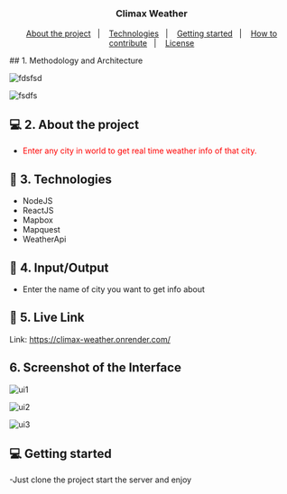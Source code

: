 <h1 align="center">
	<!--
    Here you can put a logo, the following formatt is recommended:
    <img alt="Logo" src=".github/logo.png" width="200px" /> 
  -->
</h1>

<h3 align="center">
  Climax Weather
</h3>

<p align="center">
  <a href="#-about-the-project">About the project</a>&nbsp;&nbsp;&nbsp;|&nbsp;&nbsp;&nbsp;
  <a href="#-technologies">Technologies</a>&nbsp;&nbsp;&nbsp;|&nbsp;&nbsp;&nbsp;
  <a href="#-technologies">Getting started</a>&nbsp;&nbsp;&nbsp;|&nbsp;&nbsp;&nbsp;
  <a href="#-how-to-contribute">How to contribute</a>&nbsp;&nbsp;&nbsp;|&nbsp;&nbsp;&nbsp;
  <a href="#-license">License</a>
</p>
## 1. Methodology and Architecture

![fdsfsd](https://user-images.githubusercontent.com/69333094/208025303-e5a34405-6ab4-4758-ae0d-1e41e015eaca.jpg)

![fsdfs](https://user-images.githubusercontent.com/69333094/208025141-99ad2685-8d6b-4b1f-8dd3-758b05e18288.jpg)

## 💻 2. About the project 

- <p style="color: red;">Enter any city in world to get real time weather info of that city.

</p>

## 🚀 3. Technologies 

- NodeJS
- ReactJS
- Mapbox
- Mapquest
- WeatherApi

## 🚀 4. Input/Output
 - Enter the name of city you want to get info about

## 🚀  5. Live Link
Link: https://climax-weather.onrender.com/


## 6. Screenshot of the Interface
![ui1](https://user-images.githubusercontent.com/69333094/208024524-c7b5116d-a448-4c50-8927-9a416ca80536.jpg)

![ui2](https://user-images.githubusercontent.com/69333094/208024532-7ea6346a-7f23-4632-a726-ee751f166af5.jpg)

![ui3](https://user-images.githubusercontent.com/69333094/208024535-c2d340ef-27bf-4e2a-8e98-92b251ced400.jpg)

## 💻 Getting started

-Just clone the project start the server and enjoy

